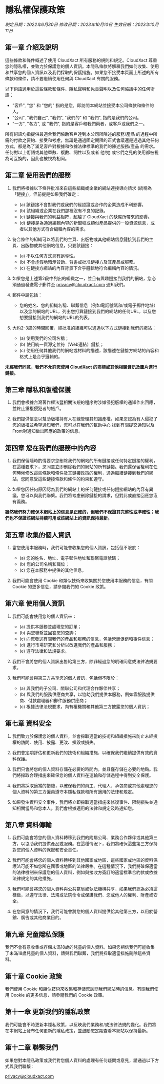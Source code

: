 # 隱私權保護政策

*制定日期：2022年6月30日*
*修改日期：2023年10月10日*
*生效日期：2023年10月11日*

## 第一章 介紹及說明

這些條款和條件概述了使用 CloudXact 所有服務的規則和規定。CloudXact 尊重您的隱私權，並致力於保護您的個人資訊。本隱私條款將解釋我們如何收集、使用和共享您的個人資訊以及我們採取的保護措施。如果您不接受本頁面上所述的所有條款和條件，請不要繼續使用任何與 CloudXact 有關的服務。

以下術語適用於這些條款和條件、隱私聲明和免責聲明以及任何協議中的任何術語：

- "客戶", "您" 和 "您的" 指的是您，即訪問本網站並接受本公司條款和條件的人。
- "公司", "我們自己", "我們", "我們的" 和 "我們", 指的是我們的公司。
- "一方", "各方", 或 "我們", 指的是客戶和我們兩者，或客戶或我們之一。

所有術語均指提供最適合我們協助客戶達到本公司所陳述的服務/產品 的過程中所需的付款之要約、接受和考慮，無論是通過固定期限的正式會議還是通過其他任何方式，都是為了滿足客戶對根據和依據法律標準的我們的陳述服務/產品 的需求。任何對以上術語或其他單數、複數、詞性以及或者 他/她 或它們之見的使用都被視為可互換的，因此也被視為相同。

## 第二章 使用我們的服務

1. 我們將根據以下條件批准來自這些組織或企業的網站連接導向請求 (統稱為「鏈接」)，但前提是如果我們確定：
    - (a) 該鏈接不會對我們或我們的經認證或合作的企業造成不利影響。
    - (b) 該組織或企業在我們那裡沒有不良的記錄。
    - (c) 鏈接與我們的利益相符，超越了 CloudXact 的缺席所帶來的影響。
    - (d) 鏈接是為通過編輯內容的新聞稿或類似產品提供的一般資源信息，或者以其他方式符合編輯內容的需求。

2. 符合條件的組織可以將我們的主頁、出版物或其他網站信息鏈接到我們的主頁、出版物或其他網站信息，只要該鏈接：
    - (a) 不以任何方式具有誤導性。
    - (b) 不會虛假地暗示贊助、背書或批准鏈接方及其產品或服務。
    - (c) 在鏈接方網站的內容背景下合乎邏輯地符合編輯內容的情況。

3. 如果您是上述第2段中列出的組織之一，並且有興趣鏈接到我們的網站，您必須通過發送電子郵件至 [privacy@cloudxact.com](mailto:privacy@cloudxact.com) 通知我們。

4. 郵件中請包括：
    - 您的姓名、您的組織名稱、聯繫信息（例如電話號碼和/或電子郵件地址）以及您的網站的URL，列出您打算鏈接到我們的網站的任何URL，以及您想要鏈接到我們的網站的URL的列表。

5. 大約2-3周的時間回覆，經批准的組織可以通過以下方式鏈接到我們的網站：
    - (a) 使用我們的公司名稱；
    - (b) 使用統一資源定位符（Web連結）鏈接；
    - (c) 使用任何其他我們的網站或材料的描述，該描述在鏈接方網站的內容和格式上是合乎邏輯的。

**未經我們同意，我們不允許您使用 CloudXact 的商標或其他相關資訊及圖片進行鏈接。**

## 第三章 隱私和版權保護

1. 我們會根據台灣著作權法暨相關法規的程序對涉嫌侵犯版權的通知作出回應，並終止重複侵犯者的帳戶。

2. 我們提供信息以幫助版權持有人在線管理其知識產權。如果您認為有人侵犯了您的版權並希望通知我們，您可以在我們的[幫助中心](https://www.cloudxact.com/help) 找到有關提交通知以及Front對通知做出回應的政策的信息。

## 第四章 您在我們的服務中的內容

1. 我們保留隨時酌情要求您刪除我們的網站的所有鏈接或任何特定鏈接的權利，在這種要求下，您同意立即刪除我們的網站的所有鏈接。我們還保留權利在任何時候修改這些條款和條件及其鏈接政策的權利，通過繼續鏈接到我們的網站，您同意受這些鏈接條款和條件的約束和遵守。

2. 如果您因任何原因認為我們的網站上的任何鏈接或任何鏈接網站的內容有異議，您可以與我們聯繫。我們將考慮刪除鏈接的請求，但對此或直接回應您沒有義務。

**雖然我們努力確保本網站上的信息是正確的，但我們不保證其完整性或準確性；我們也不保證該網站持續可用或該網站上的資訊保持最新。**

## 第五章 收集的個人資訊

1. 當您使用本服務時，我們可能會收集您的個人資訊，包括但不限於：
    - (a) 您的姓名、地址、電子郵件地址和聯繫電話號碼；
    - (b) 您的公司名稱和職位；
    - (c) 您在本服務中提供的其他信息。

2. 我們可能會使用 Cookie 和類似技術來收集關於您使用本服務的信息，有關 Cookie 的更多信息，請參閱我們的 Cookie 政策。

## 第六章 使用個人資訊

1. 我們可能會使用您的個人資訊來：
    - (a) 提供本服務並處理您的訂單；
    - (b) 與您聯繫並回答您的查詢；
    - (c) 向您發送有關我們的產品和服務的信息，包括營銷促銷和事件信息；
    - (d) 進行市場研究和分析以改進我們的產品和服務；
    - (e) 遵守法律和法規要求。

2. 我們不會將您的個人資訊出售給第三方，除非經過您的明確同意或法律法規要求。

3. 我們可能會與第三方共享您的個人資訊，包括但不限於：
    - (a) 與我們的子公司、關聯公司和代理合作夥伴共享；
    - (b) 與我們的服務供應商共享，以協助我們提供本服務，例如雲服務提供商、付款處理器和郵件服務供應商；
    - (c) 根據法律法規要求，向有權機關和其他第三方披露您的個人資訊；

## 第七章 資料安全

1. 我們致力於保護您的個人資料，並會採取適當的技術和組織措施來防止未經授權的訪問、使用、披露、更改、損毀或損失。

2. 我們會定期評估和更新我們的技術和組織措施，以確保我們繼續提供有效的資料保護。

3. 我們只會將您的個人資料存儲在必要的時間內，並且僅存儲在必要的地點。我們將採取合理措施來確保您的個人資料在運輸和存儲過程中得到安全保護。

4. 我們將採取適當的措施，以確保我們的員工、代理人、承包商或其他處理您的個人資料的第三方僱員遵守本隱私條款和所有適用的法律和規定。

5. 如果發生資料安全事件，我們將立即採取適當措施來修復事件、限制損失並通知相關當局和您本人。我們會根據適用的法律和規定及時通知您。

## 第八章 資料傳輸

1. 我們可能會將您的個人資料轉移到我們的附屬公司、業務合作夥伴或其他第三方，以協助我們提供產品或服務。在這種情況下，我們將確保這些第三方保持對您的個人資料的保密和安全責任。

2. 我們可能會將您的個人資料轉移到其他國家或地區，這些國家或地區的資料保護法可能不如您所在國家或地區的法律嚴格。在這種情況下，我們將確保適當的法律機制來保護您的個人資料，例如與接收方簽訂的適當標準合約款或依據法律規定的其他措施。

3. 我們可能會將您的個人資料與公共當局或執法機構共享，如果我們認為必須這樣做，以遵守法律、法規或法院命令或保護我們、您或他人的權利、財產或安全。

4. 在您同意的情況下，我們可能會將您的個人資料提供給其他第三方，以用於營銷、廣告或其他商業目的。

## 第九章 兒童隱私保護

我們不會有意收集或存儲未滿18歲的兒童的個人資料。如果您相信我們可能收集了未滿18歲兒童的個人資料，請與我們聯繫，我們將採取適當措施刪除這些資料。

## 第十章 Cookie 政策

我們使用 Cookie 和類似技術來收集和存儲您訪問我們網站時的信息。有關我們使用 Cookie 的更多信息，請參閱我們的 Cookie 政策。

## 第十一章 更新我們的隱私政策

我們可能會不時更新本隱私政策，以反映我們業務和/或法律法規的變化。我們將在本網站上發布任何更新的隱私政策，並鼓勵您定期查看本網站以保持最新。

## 第十二章 聯繫我們

如果您對本隱私政策或我們對您個人資料的處理有任何疑問或意見，請通過以下方式與我們聯繫：

[privacy@cloudxact.com](mailto:privacy@cloudxact.com)
